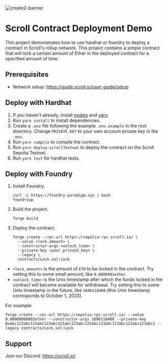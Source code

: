 <img src="../assets/banner.png" alt="create2-banner"/>

# Scroll Contract Deployment Demo

This project demonstrates how to use hardhat or foundry to deploy a contract in Scroll's rollup network. This project contains a simple contract that will lock a certain amount of Ether in the deployed contract for a specified amount of time.

## Prerequisites

- Network setup: https://guide.scroll.io/user-guide/setup

## Deploy with Hardhat

1. If you haven't already, install [nodejs](https://nodejs.org/en/download/) and [yarn](https://classic.yarnpkg.com/lang/en/docs/install).
2. Run `yarn install` to install dependencies.
3. Create a `.env` file following the example `.env.example` in the root directory. Change `PRIVATE_KEY` to your own account private key in the `.env`.
4. Run `yarn compile` to compile the contract.
5. Run `yarn deploy:scrollTestnet` to deploy the contract on the Scroll Sepolia Testnet.
6. Run `yarn test` for hardhat tests.

## Deploy with Foundry

1. Install Foundry.
   ```shell
   curl -L https://foundry.paradigm.xyz | bash
   foundryup
   ```
2. Build the project.
   ```
   forge build
   ```
3. Deploy the contract.
   ```
   forge create --rpc-url https://sepolia-rpc.scroll.io/ \
     --value <lock_amount> \
     --constructor-args <unlock_time> \
     --private-key <your_private_key> \
     --legacy \
     contracts/Lock.sol:Lock
   ```

- `<lock_amount>` is the amount of `ETH` to be locked in the contract. Try setting this to some small amount, like `0.0000001ether`.
- `<unlock_time>` is the Unix timestamp after which the funds locked in the contract will become available for withdrawal. Try setting this to some Unix timestamp in the future, like `1696118400` (this Unix timestamp corresponds to October 1, 2023).

For example:

```
forge create --rpc-url https://sepolia-rpc.scroll.io/ --value 0.00000000002ether --constructor-args 1696118400 --private-key 0xabc123abc123abc123abc123abc123abc123abc123abc123abc123abc123abc1 --legacy contracts/Lock.sol:Lock
```

## Support

Join our Discord: https://scroll.io/
